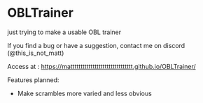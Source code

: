# OBLTrainer
just trying to make a usable OBL trainer

If you find a bug or have a suggestion, contact me on discord (@this_is_not_matt)

Access at : https://mattttttttttttttttttttttttttttttt.github.io/OBLTrainer/

Features planned:
- Make scrambles more varied and less obvious
